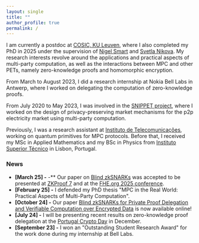 ```yaml
---
layout: single
title: ""
author_profile: true
permalink: /
---
```


I am currently a postdoc at [COSIC, KU Leuven](https://www.esat.kuleuven.be/cosic/), where I also completed my PhD in 2025 under the supervision of [Nigel Smart](https://nigelsmart.github.io/) and [Svetla Nikova](https://www.esat.kuleuven.be/cosic/people/svetla-petkova-nikova/).
My research interests revolve around the applications and practical aspects of multi-party computation, as well as the interactions between MPC and other PETs, namely zero-knowledge proofs and homomorphic encryption.


From March to August 2023, I did a research internship at Nokia Bell Labs in Antwerp, where I worked on delegating the computation of zero-knowledge proofs.

From July 2020 to May 2023, I was involved in the [SNIPPET project](https://www.esat.kuleuven.be/cosic/project/snippet/), where I worked on the design of privacy-preserving market mechanisms for the p2p electricity market using multi-party computation.

Previously, I was a research assistant at [Instituto de Telecomunicações](https://www.it.pt/), working on quantum primitives for MPC protocols. 
Before that, I received my MSc in Applied Mathematics and my BSc in Physics from [Instituto Superior Técnico](https://tecnico.ulisboa.pt/en/) in Lisbon, Portugal. 


### News
- **[March 25] -** -** Our paper on [Blind zkSNARKs](https://eprint.iacr.org/2024/1684) was accepted to be presented at [ZKProof 7](https://zkproof.org/events/zkproof-7-sofia/) and at the [FHE.org 2025 conference](https://fhe.org/conferences/conference-2025/).
- **[February 25] -** I defended my PhD thesis "MPC in the Real World: Practical Aspects of Multi-Party Computation".
- **[October 24] -** Our paper [Blind zkSNARKs for Private Proof Delegation and Verifiable Computation over Encrypted Data](https://eprint.iacr.org/2024/1684) is now available online! 
- **[July 24] -** I will be presenting recent results on zero-knowledge proof delegation at the [Portugal Crypto Day](https://cryptoday.pt/) in December. 
- **[September 23] -** I won an "Outstanding Student Research Award" for the work done during my internship at Bell Labs.
